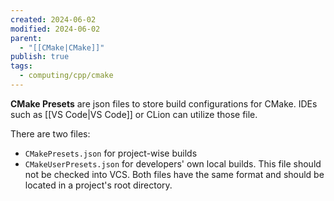 ```yaml
---
created: 2024-06-02
modified: 2024-06-02
parent:
  - "[[CMake|CMake]]"
publish: true
tags:
  - computing/cpp/cmake
---
```

**CMake Presets** are json files to store build configurations for CMake. IDEs such as [[VS Code|VS Code]] or CLion can utilize those file.

There are two files:
- `CMakePresets.json` for project-wise builds
- `CMakeUserPresets.json` for developers' own local builds. This file should not be checked into VCS.
Both files have the same format and should be located in a project's root directory.